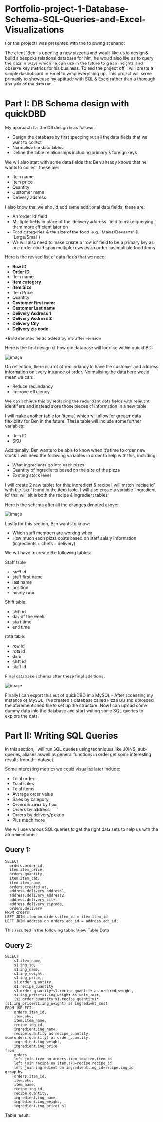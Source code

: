 # Portfolio-project-1-Database-Schema-SQL-Queries-and-Excel-Visualizations

For this project I was presented with the following scenario:

The client 'Ben' is opening a new pizzeria and would like us to design & build a bespoke relational database for him, he would also like us to query the data in ways which he can use in the future to glean insights and observe key metrics for his business. To end the project off, I will create a simple dashoboard in Excel to wrap everything up. This project will serve primarily to showcase my aptitude with SQL & Excel rather than a thorough analysis of the dataset.

# Part I: DB Schema design with quickDBD 

My approach for the DB design is as follows:
- Design the database by first speccing out all the data fields that we want to collect
- Normalise the data tables
- Define the table relationships including primary & foreign keys

We will also start with some data fields that Ben already knows that he wants to collect, these
are:
- Item name
- Item price
- Quantity
- Customer name
- Delivery address

I also know that we should add some additional data fields, these are:
- An 'order id' field
- Multiple fields in place of the 'delivery address' field to make querying them more
efficient later on
- Food categories & the size of the food (e.g. 'Mains/Desserts' & 'Large/Small')
- We will also need to make create a 'row id' field to be a primary key as one order could
span multiple rows as an order has multiple food items

Here is the revised list of data fields that we need:
- **Row ID**
- **Order ID**
- Item name
- **Item category**
- **Item Size**
- Item Price
- Quantity
- **Customer First name**
- **Customer Last name**
- **Delivery Address 1**
- **Delivery Address 2**
- **Delivery City**
- **Delivery zip code**

*Bold denotes fields added by me after revision

Here is the first design of how our database will looklike within quickDBD:

![image](https://github.com/mustafa293/Portfolio-project-1-Database-Schema-SQL-Queries-and-Excel-Visualizations/assets/56410464/2e8a3789-e289-4805-b96f-03e8163314c5)

On reflection, there is a lot of redundancy to have the customer and address information on
every instance of order. Normalising the data here would mean we can:
- Reduce redundancy
- Improve efficiency

We can achieve this by replacing the redundant data fields with relevant identifiers and instead
store those pieces of information in a new table

I will make another table for ‘items’, which will allow for greater data flexibility for Ben in
the future. These table will include some further variables:
- Item ID
- SKU

Additionally, Ben wants to be able to know when it’s time to order new stock. I will need the following
variables in order to help with this, including:
- What ingredients go into each pizza
- Quantity of ingredients based on the size of the pizza
- Existing stock level

I will create 2 new tables for this; ingredient & recipe
I will match ‘recipe id’ with the ‘sku’ found in the item table. I will also create a variable
‘ingredient id’ that will sit in both the recipe & ingredient tables

Here is the schema after all the changes denoted above:

![image](https://github.com/mustafa293/Portfolio-project-1-Database-Schema-SQL-Queries-and-Excel-Visualizations/assets/56410464/687bc725-ce46-42c5-9d20-3568930b0957)

Lastly for this section, Ben wants to know:
- Which staff members are working when
- How much each pizza costs based on staff salary information (ingredients + chefs +
delivery)

We will have to create the following tables:

Staff table
- staff id
- staff first name
- last name
- position
- hourly rate

Shift table:
- shift id
- day of the week
- start time
- end time

rota table:
- row id
- rota id
- date
- shift id
- staff id

Final database schema after these final additions:

![image](https://github.com/mustafa293/Portfolio-project-1-Database-Schema-SQL-Queries-and-Excel-Visualizations/assets/56410464/3dce6944-aab7-48d4-a43e-23eed9de1855)

Finally I can export this out of quickDBD into MySQL - After accessing my instance of MySQL, i’ve created a database called Pizza DB and uploaded
the aforementioned file to set up the structure. Now I can upload some dummy data into the database and start writing some SQL queries to explore the data.

# Part II: Writing SQL Queries

In this section, I will run SQL queries using techniques like JOINS, sub-queries, aliases aswell as general functions in order get some interesting results from the dataset.

Some interesting metrics we could visualise later include:
- Total orders
- Total sales
- Total items
- Average order value
- Sales by category
- Orders & sales by hour
- Orders by address
- Orders by delivery/pickup
- Plus much more

We will use various SQL queries to get the right data sets to help us with the aforementioned

## Query 1:
```
SELECT
  orders.order_id,
  item.item_price,
  orders.quantity,
  item.item_cat,
  item.item_name,
  orders.created_at,
  address.delivery_address1,
  address.delivery_address2,
  address.delivery_city,
  address.delivery_zipcode,
  orders.delivery
FROM orders
LEFT JOIN item on orders.item_id = item.item_id
LEFT JOIN address on orders.add_id = address.add_id;
```
This resulted in the following table:
[View Table Data](https://github.com/mustafa293/Portfolio-project-1-Database-Schema-SQL-Queries-and-Excel-Visualizations/blob/main/query1.csv)

## Query 2:
```
SELECT 
	s1.item_name,
	s1.ing_id,
	s1.ing_name,
	s1.ing_weight,
	s1.ing_price,
	s1.order_quantity,
	s1.recipe_quantity,
	s1.order_quantity*s1.recipe_quantity as ordered_weight,
	s1.ing_price*s1.ing_weight as unit_cost,
	(s1.order_quantity*s1.recipe_quantity)*(s1.ing_price/s1.ing_weight) as ingredient_cost
FROM (SELECT
	orders.item_id,
	item.sku,
	item.item_name,
	recipe.ing_id,
	ingredient.ing_name,
	recipe.quantity as recipe_quantity,
sum(orders.quantity) as order_quantity,
	ingredient.ing_weight,
	ingredient.ing_price
from 
	orders
	left join item on orders.item_id=item.item_id
	left join recipe on item.sku=recipe.recipe_id
	left join ingredient on ingredient.ing_id=recipe.ing_id
group by 
	orders.item_id,
	item.sku,
	item_name,
	recipe.ing_id,
	recipe.quantity,
	ingredient.ing_name,
	ingredient.ing_weight,
	ingredient.ing_price) s1
```
Table result: 
